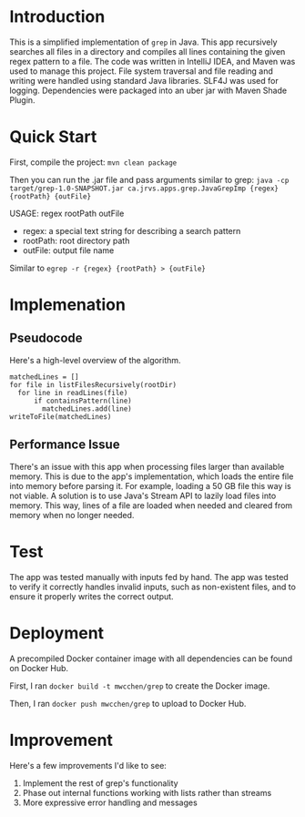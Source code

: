 # Introduction

This is a simplified implementation of `grep` in Java. This app recursively searches all files in a directory and compiles all lines containing the given regex pattern to a file. The code was written in IntelliJ IDEA, and Maven was used to manage this project. File system traversal and file reading and writing were handled using standard Java libraries. SLF4J was used for logging. Dependencies were packaged into an uber jar with Maven Shade Plugin.

# Quick Start

First, compile the project: `mvn clean package`

Then you can run the .jar file and pass arguments similar to grep:
`java -cp target/grep-1.0-SNAPSHOT.jar ca.jrvs.apps.grep.JavaGrepImp {regex} {rootPath} {outFile}`

USAGE: regex rootPath outFile
- regex: a special text string for describing a search pattern
- rootPath: root directory path
- outFile: output file name

Similar to `egrep -r {regex} {rootPath} > {outFile}`

# Implemenation

## Pseudocode

Here's a high-level overview of the algorithm.
```
matchedLines = []
for file in listFilesRecursively(rootDir)
  for line in readLines(file)
      if containsPattern(line)
        matchedLines.add(line)
writeToFile(matchedLines)
```

## Performance Issue

There's an issue with this app when processing files larger than available memory. This is due to the app's implementation, which loads the entire file into memory before parsing it. For example, loading a 50 GB file this way is not viable. A solution is to use Java's Stream API to lazily load files into memory. This way, lines of a file are loaded when needed and cleared from memory when no longer needed.

# Test

The app was tested manually with inputs fed by hand. The app was tested to verify it correctly handles invalid inputs, such as non-existent files, and to ensure it properly writes the correct output.

# Deployment

A precompiled Docker container image with all dependencies can be found on Docker Hub.

First, I ran `docker build -t mwcchen/grep` to create the Docker image.

Then, I ran `docker push mwcchen/grep` to upload to Docker Hub.

# Improvement

Here's a few improvements I'd like to see:

1. Implement the rest of grep's functionality
2. Phase out internal functions working with lists rather than streams
3. More expressive error handling and messages
